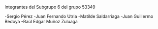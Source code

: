Integrantes del Subgrupo 6 del grupo 53349

-Sergio Pérez
-Juan Fernando Utria
-Matilde Saldarriaga
-Juan Guillermo Bedoya
-Raúl Edgar Muñoz Zuluaga

